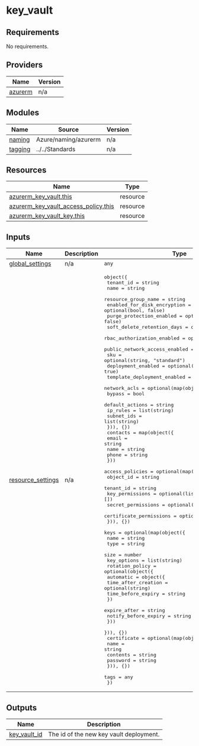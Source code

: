 # key_vault

<!-- BEGINNING OF PRE-COMMIT-TERRAFORM DOCS HOOK -->
## Requirements

No requirements.

## Providers

| Name | Version |
|------|---------|
| <a name="provider_azurerm"></a> [azurerm](#provider\_azurerm) | n/a |

## Modules

| Name | Source | Version |
|------|--------|---------|
| <a name="module_naming"></a> [naming](#module\_naming) | Azure/naming/azurerm | n/a |
| <a name="module_tagging"></a> [tagging](#module\_tagging) | ../../Standards | n/a |

## Resources

| Name | Type |
|------|------|
| [azurerm_key_vault.this](https://registry.terraform.io/providers/hashicorp/azurerm/latest/docs/resources/key_vault) | resource |
| [azurerm_key_vault_access_policy.this](https://registry.terraform.io/providers/hashicorp/azurerm/latest/docs/resources/key_vault_access_policy) | resource |
| [azurerm_key_vault_key.this](https://registry.terraform.io/providers/hashicorp/azurerm/latest/docs/resources/key_vault_key) | resource |

## Inputs

| Name | Description | Type | Default | Required |
|------|-------------|------|---------|:--------:|
| <a name="input_global_settings"></a> [global\_settings](#input\_global\_settings) | n/a | `any` | n/a | yes |
| <a name="input_resource_settings"></a> [resource\_settings](#input\_resource\_settings) | n/a | <pre>object({<br/>    tenant_id                     = string<br/>    name                          = string<br/>    resource_group_name           = string<br/>    enabled_for_disk_encryption   = optional(bool, false)<br/>    purge_protection_enabled      = optional(bool, false)<br/>    soft_delete_retention_days    = optional(number, 30)<br/>    rbac_authorization_enabled    = optional(bool, false)<br/>    public_network_access_enabled = optional(bool, true)<br/>    sku                           = optional(string, "standard")<br/>    deployment_enabled            = optional(bool, true)<br/>    template_deployment_enabled   = optional(bool, true)<br/>    network_acls = optional(map(object({<br/>      bypass          = bool<br/>      default_actions = string<br/>      ip_rules        = list(string)<br/>      subnet_ids      = list(string)<br/>    })), {})<br/>    contacts = map(object({<br/>      email = string<br/>      name  = string<br/>      phone = string<br/>    }))<br/>    access_policies = optional(map(object({<br/>      object_id               = string<br/>      tenant_id               = string<br/>      key_permissions         = optional(list(string), [])<br/>      secret_permissions      = optional(list(string), [])<br/>      certificate_permissions = optional(list(string), [])<br/>    })), {})<br/>    keys = optional(map(object({<br/>      name        = string<br/>      type        = string<br/>      size        = number<br/>      key_options = list(string)<br/>      rotation_policy = optional(object({<br/>        automatic = object({<br/>          time_after_creation = optional(string)<br/>          time_before_expiry  = string<br/>        })<br/>        expire_after         = string<br/>        notify_before_expiry = string<br/>      }))<br/>    })), {})<br/>    certificate = optional(map(object({<br/>      name     = string<br/>      contents = string<br/>      password = string<br/>    })), {})<br/>    tags = any<br/>  })</pre> | n/a | yes |

## Outputs

| Name | Description |
|------|-------------|
| <a name="output_key_vault_id"></a> [key\_vault\_id](#output\_key\_vault\_id) | The id of the new key vault deployment. |
<!-- END OF PRE-COMMIT-TERRAFORM DOCS HOOK -->
